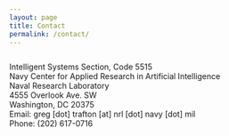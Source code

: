 ```yaml
---
layout: page
title: Contact
permalink: /contact/
---
```


<div class="page" title="Page 1">
<div class="layoutArea">
<div class="column">
<p>Intelligent Systems Section, Code 5515<br />Navy Center for Applied Research in Artificial Intelligence<br />Naval Research Laboratory<br />4555 Overlook Ave. SW<br />Washington, DC 20375<br />Email: greg [dot] trafton [at] nrl [dot] navy [dot] mil<br />Phone: (202) 617-0716</p>
</div>
</div>
</div>
